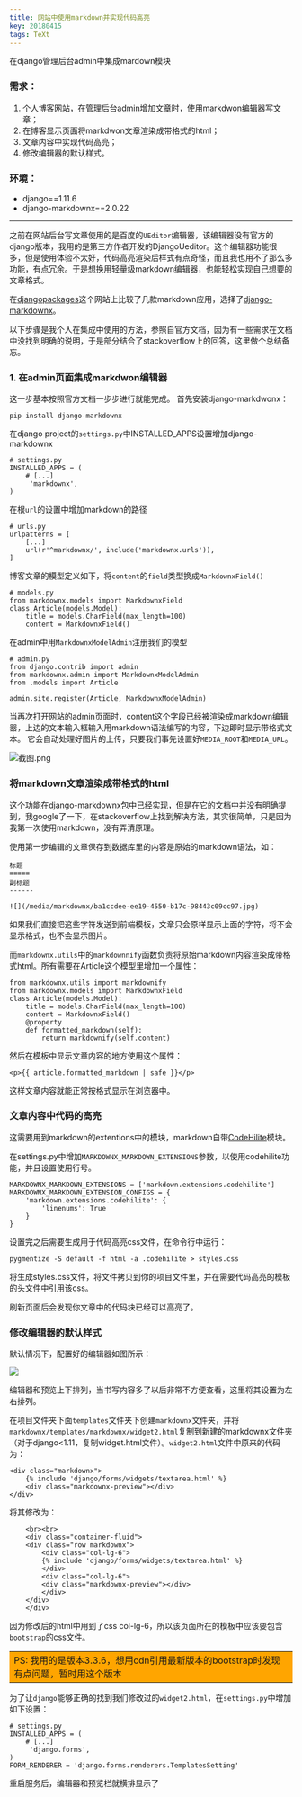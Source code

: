 ```yaml
---
title: 网站中使用markdown并实现代码高亮
key: 20180415
tags: TeXt
---
```


在django管理后台admin中集成mardown模块
<!--more-->

### 需求：

1.  个人博客网站，在管理后台admin增加文章时，使用markdwon编辑器写文章；
2.  在博客显示页面将markdwon文章渲染成带格式的html；
3. 文章内容中实现代码高亮；
4. 修改编辑器的默认样式。

### 环境：

+ django==1.11.6
+ django-markdownx==2.0.22

---------------------------------------

之前在网站后台写文章使用的是百度的`UEditor`编辑器，该编辑器没有官方的django版本，我用的是第三方作者开发的DjangoUeditor。这个编辑器功能很多，但是使用体验不太好，代码高亮渲染后样式有点奇怪，而且我也用不了那么多功能，有点冗余。于是想换用轻量级markdown编辑器，也能轻松实现自己想要的文章格式。

在<a href="https://djangopackages.org/grids/g/markdown/" target="_blank">djangopackages</a>这个网站上比较了几款markdown应用，选择了<a href="https://github.com/neutronX/django-markdownx" target="_blank">django-markdownx</a>。

以下步骤是我个人在集成中使用的方法，参照自官方文档，因为有一些需求在文档中没找到明确的说明，于是部分结合了stackoverflow上的回答，这里做个总结备忘。

### 1. 在admin页面集成markdwon编辑器

这一步基本按照官方文档一步步进行就能完成。
首先安装django-markdwonx：

	pip install django-markdownx

在django project的`settings.py`中INSTALLED_APPS设置增加django-markdownx

	# settings.py
	INSTALLED_APPS = (
	    # [...]
	     'markdownx',
	)

在根`url`的设置中增加markdown的路径

	# urls.py
	urlpatterns = [
	    [...]
	    url(r'^markdownx/', include('markdownx.urls')),
	]

博客文章的模型定义如下，将`content`的`field`类型换成`MarkdownxField()`

	# models.py
	from markdownx.models import MarkdownxField
	class Article(models.Model):
	    title = models.CharField(max_length=100)
	    content = MarkdownxField()

在admin中用`MarkdownxModelAdmin`注册我们的模型

	# admin.py
	from django.contrib import admin
	from markdownx.admin import MarkdownxModelAdmin
	from .models import Article

	admin.site.register(Article, MarkdownxModelAdmin)

当再次打开网站的admin页面时，content这个字段已经被渲染成markdown编辑器，上边的文本输入框输入用markdown语法编写的内容，下边即时显示带格式文本。
它会自动处理好图片的上传，只要我们事先设置好`MEDIA_ROOT`和`MEDIA_URL`。

![截图.png](https://note.youdao.com/yws/res/12842/WEBRESOURCEadc315dd842815d2284ce9d906badf8c)

### 将markdown文章渲染成带格式的html

这个功能在django-markdownx包中已经实现，但是在它的文档中并没有明确提到，我google了一下，在stackoverflow上找到解决方法，其实很简单，只是因为我第一次使用markdown，没有弄清原理。

使用第一步编辑的文章保存到数据库里的内容是原始的markdown语法，如：

	标题
	=====
	副标题
	------

	![](/media/markdownx/ba1ccdee-ee19-4550-b17c-98443c09cc97.jpg)

如果我们直接把这些字符发送到前端模板，文章只会原样显示上面的字符，将不会显示格式，也不会显示图片。

而`markdownx.utils`中的`markdownnify`函数负责将原始markdown内容渲染成带格式html。所有需要在Article这个模型里增加一个属性：

	from markdownx.utils import markdownify
	from markdownx.models import MarkdownxField
	class Article(models.Model):
	    title = models.CharField(max_length=100)
	    content = MarkdownxField()
	    @property
	    def formatted_markdown(self):
	        return markdownify(self.content)

然后在模板中显示文章内容的地方使用这个属性：

	<p>{{ article.formatted_markdown | safe }}</p>

这样文章内容就能正常按格式显示在浏览器中。

### 文章内容中代码的高亮

这需要用到markdown的extentions中的模块，markdown自带<a href="https://python-markdown.github.io/extensions/code_hilite/" target="_blank">CodeHilite</a>模块。

在settings.py中增加`MARKDOWNX_MARKDOWN_EXTENSIONS`参数，以使用codehilite功能，并且设置使用行号。

	MARKDOWNX_MARKDOWN_EXTENSIONS = ['markdown.extensions.codehilite']
	MARKDOWNX_MARKDOWN_EXTENSION_CONFIGS = {
	    'markdown.extensions.codehilite': {
	        'linenums': True
	    }
	}

设置完之后需要生成用于代码高亮css文件，在命令行中运行：

	pygmentize -S default -f html -a .codehilite > styles.css

将生成styles.css文件，将文件拷贝到你的项目文件里，并在需要代码高亮的模板的头文件中引用该css。

刷新页面后会发现你文章中的代码块已经可以高亮了。

### 修改编辑器的默认样式

默认情况下，配置好的编辑器如图所示：

![](/media/markdownx/9ca74022-28a4-4c5c-916c-588aecd7c986.png)

编辑器和预览上下排列，当书写内容多了以后非常不方便查看，这里将其设置为左右排列。

在项目文件夹下面`templates`文件夹下创建`markdownx`文件夹，并将`markdownx/templates/markdownx/widget2.html`复制到新建的markdownx文件夹（对于django<1.11，复制widget.html文件）。`widget2.html`文件中原来的代码为：

	<div class="markdownx">
	    {% include 'django/forms/widgets/textarea.html' %}
	    <div class="markdownx-preview"></div>
	</div>

将其修改为：


```
	<br><br>
	<div class="container-fluid">
	<div class="row markdownx">
	    <div class="col-lg-6">
	    {% include 'django/forms/widgets/textarea.html' %}
	    </div>
	    <div class="col-lg-6">
	    <div class="markdownx-preview"></div>
	    </div>
	</div>
	</div>
```

因为修改后的html中用到了css col-lg-6，所以该页面所在的模板中应该要包含`bootstrap`的css文件。
<table><tr><td bgcolor=orange>PS: 我用的是版本3.3.6，想用cdn引用最新版本的bootstrap时发现有点问题，暂时用这个版本</td></tr></table>

为了让`django`能够正确的找到我们修改过的`widget2.html`，在`settings.py`中增加如下设置：

	# settings.py
	INSTALLED_APPS = (
	    # [...]
	     'django.forms',
	)
	FORM_RENDERER = 'django.forms.renderers.TemplatesSetting'

重启服务后，编辑器和预览栏就横排显示了
